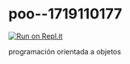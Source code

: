 # poo--1719110177

[![Run on Repl.it](https://repl.it/badge/github/BrandonBaLu/poo--1719110177)](https://repl.it/github/BrandonBaLu/poo--1719110177)

programación orientada a objetos
